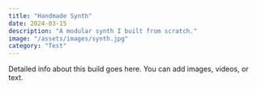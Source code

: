```yaml
---
title: "Handmade Synth"
date: 2024-03-15
description: "A modular synth I built from scratch."
image: "/assets/images/synth.jpg"
category: "Test"
---
```

Detailed info about this build goes here. You can add images, videos, or text.
